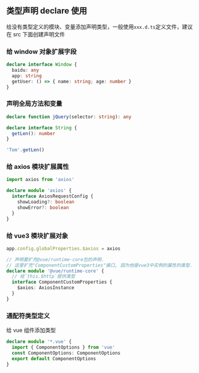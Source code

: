 ## 类型声明 declare 使用

给没有类型定义的模块、变量添加声明类型，一般使用`xxx.d.ts`定义文件，建议在 src 下面创建声明文件

### 给 window 对象扩展字段

```ts
declare interface Window {
  baidu: any
  app: string
  getUser: () => { name: string; age: number }
}
```

### 声明全局方法和变量

```ts
declare function jQuery(selector: string): any

declare interface String {
  getLen(): number
}

'Tom'.getLen()
```

### 给 axios 模块扩展属性

```ts
import axios from 'axios'

declare module 'axios' {
  interface AxiosRequestConfig {
    showLoading?: boolean
    showError?: boolean
  }
}
```

### 给 vue3 模块扩展对象

```ts
app.config.globalProperties.$axios = axios
```

```ts
// 声明要扩充@vue/runtime-core包的声明.
// 这里扩充"ComponentCustomProperties"接口, 因为他是vue3中实例的属性的类型.
declare module '@vue/runtime-core' {
  // 给`this.$http`提供类型
  interface ComponentCustomProperties {
    $axios: AxiosInstance
  }
}
```

### 通配符类型定义

给 vue 组件添加类型

```ts
declare module '*.vue' {
  import { ComponentOptions } from 'vue'
  const ComponentOptions: ComponentOptions
  export default ComponentOptions
}
```
